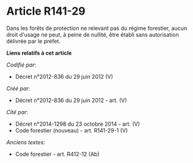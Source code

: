 # Article R141-29

Dans les forêts de protection ne relevant pas du régime forestier, aucun droit d'usage ne peut, à peine de nullité, être
établi sans autorisation délivrée par le préfet.

**Liens relatifs à cet article**

_Codifié par_:

  - Décret n°2012-836 du 29 juin 2012 (V)

_Créé par_:

  - Décret n°2012-836 du 29 juin 2012 - art. (V)

_Cité par_:

  - Décret n°2014-1298 du 23 octobre 2014 - art. (V)
  - Code forestier (nouveau) - art. R141-29-1 (V)

_Anciens textes_:

  - Code forestier - art. R412-12 (Ab)

